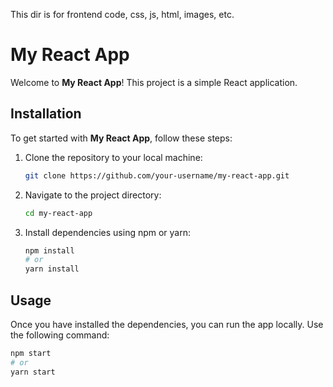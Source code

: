 This dir is for frontend code, css, js, html, images, etc.

# My React App

Welcome to **My React App**! This project is a simple React application.

## Installation

To get started with **My React App**, follow these steps:

1. Clone the repository to your local machine:

    ```bash
    git clone https://github.com/your-username/my-react-app.git
    ```

2. Navigate to the project directory:

    ```bash
    cd my-react-app
    ```

3. Install dependencies using npm or yarn:

    ```bash
    npm install
    # or
    yarn install
    ```

## Usage

Once you have installed the dependencies, you can run the app locally. Use the following command:

```bash
npm start
# or
yarn start

